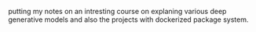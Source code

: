 putting my notes on an intresting course on explaning  various deep generative models and also the projects with dockerized package system.
